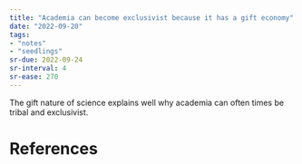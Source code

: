 ```yaml
---
title: "Academia can become exclusivist because it has a gift economy"
date: "2022-09-20"
tags:
- "notes"
- "seedlings"
sr-due: 2022-09-24
sr-interval: 4
sr-ease: 270
---
```


The gift nature of science explains well why academia can often times be tribal and exclusivist.

# References